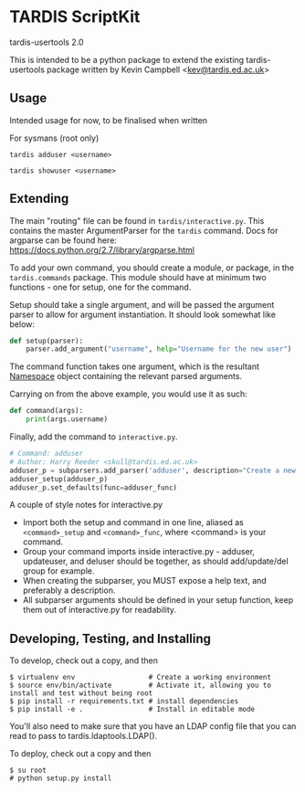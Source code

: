 # TARDIS ScriptKit

tardis-usertools 2.0

This is intended to be a python package to extend the existing tardis-usertools package written by Kevin Campbell &lt;kev@tardis.ed.ac.uk&gt;

## Usage
Intended usage for now, to be finalised when written

For sysmans (root only)

```tardis adduser <username>```

```tardis showuser <username>```

## Extending
The main "routing" file can be found in ```tardis/interactive.py```. This contains the master ArgumentParser for the ```tardis``` command.
Docs for argparse can be found here: https://docs.python.org/2.7/library/argparse.html

To add your own command, you should create a module, or package, in the ```tardis.commands``` package.
This module should have at minimum two functions - one for setup, one for the command.

Setup should take a single argument, and will be passed the argument parser to allow for argument instantiation.
It should look somewhat like below:
```python
def setup(parser):
    parser.add_argument("username", help="Username for the new user")
```

The command function takes one argument, which is the resultant [Namespace](https://docs.python.org/2.7/library/argparse.html#the-namespace-object) object containing the relevant parsed arguments.

Carrying on from the above example, you would use it as such:
```python
def command(args):
    print(args.username)
```

Finally, add the command to ```interactive.py```.

```python
# Command: adduser
# Author: Harry Reeder <skull@tardis.ed.ac.uk>
adduser_p = subparsers.add_parser('adduser', description="Create a new user on TARDIS", help="Create a new user on TARDIS")
adduser_setup(adduser_p)
adduser_p.set_defaults(func=adduser_func)
```

A couple of style notes for interactive.py
 - Import both the setup and command in one line, aliased as ```<command>_setup``` and ```<command>_func```, where &lt;command&gt; is your command.
 - Group your command imports inside interactive.py - adduser, updateuser, and deluser should be together, as should add/update/del group for example. 
 - When creating the subparser, you MUST expose a help text, and preferably a description.
 - All subparser arguments should be defined in your setup function, keep them out of interactive.py for readability.

## Developing, Testing, and Installing
To develop, check out a copy, and then
```
$ virtualenv env                  # Create a working environment
$ source env/bin/activate         # Activate it, allowing you to install and test without being root
$ pip install -r requirements.txt # install dependencies
$ pip install -e .                # Install in editable mode
```

You'll also need to make sure that you have an LDAP config file that you can read to pass to tardis.ldaptools.LDAP().

To deploy, check out a copy and then
```
$ su root
# python setup.py install
```
